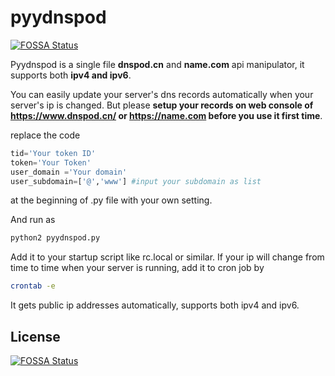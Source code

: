 # pyydnspod
[![FOSSA Status](https://app.fossa.com/api/projects/git%2Bgithub.com%2Fliu-kan%2Fpyydnspod.svg?type=shield)](https://app.fossa.com/projects/git%2Bgithub.com%2Fliu-kan%2Fpyydnspod?ref=badge_shield)

Pyydnspod is a single file **dnspod.cn** and **name.com** api manipulator, it supports both **ipv4 and ipv6**.

You can easily update your server's dns records automatically when your server's ip is changed. But please **setup your records on web console of https://www.dnspod.cn/ or https://name.com before you use it first time**.

replace the code
``` python
tid='Your token ID'
token='Your Token'
user_domain ='Your domain'
user_subdomain=['@','www'] #input your subdomain as list
```
at the beginning of .py file with your own setting.

And run as 
``` bash
python2 pyydnspod.py
```

Add it to your startup script like rc.local or similar. If your ip will change from time to time when your server is running, add it to cron job by 
``` bash
crontab -e
```

It gets public ip addresses automatically, supports both ipv4 and ipv6.


## License
[![FOSSA Status](https://app.fossa.com/api/projects/git%2Bgithub.com%2Fliu-kan%2Fpyydnspod.svg?type=large)](https://app.fossa.com/projects/git%2Bgithub.com%2Fliu-kan%2Fpyydnspod?ref=badge_large)